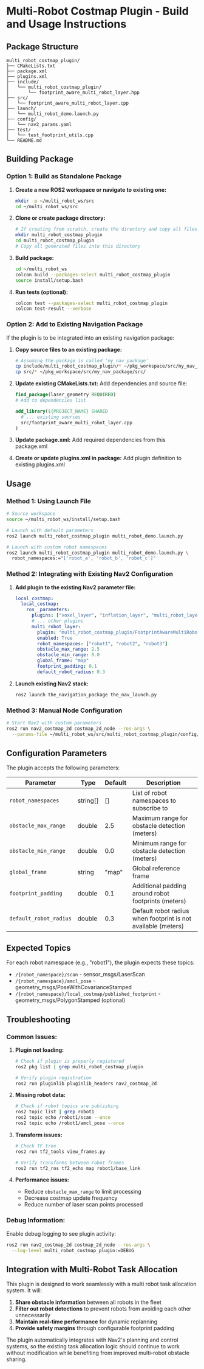 # Multi-Robot Costmap Plugin - Build and Usage Instructions

## Package Structure

```
multi_robot_costmap_plugin/
├── CMakeLists.txt
├── package.xml
├── plugins.xml
├── include/
│   └── multi_robot_costmap_plugin/
│       └── footprint_aware_multi_robot_layer.hpp
├── src/
│   └── footprint_aware_multi_robot_layer.cpp
├── launch/
│   └── multi_robot_demo.launch.py
├── config/
│   └── nav2_params.yaml
├── test/
│   └── test_footprint_utils.cpp
└── README.md
```

## Building Package

### Option 1: Build as Standalone Package

1. **Create a new ROS2 workspace or navigate to existing one:**
   ```bash
   mkdir -p ~/multi_robot_ws/src
   cd ~/multi_robot_ws/src
   ```

2. **Clone or create package directory:**
   ```bash
   # If creating from scratch, create the directory and copy all files
   mkdir multi_robot_costmap_plugin
   cd multi_robot_costmap_plugin
   # Copy all generated files into this directory
   ```

3. **Build package:**
   ```bash
   cd ~/multi_robot_ws
   colcon build --packages-select multi_robot_costmap_plugin
   source install/setup.bash
   ```

4. **Run tests (optional):**
   ```bash
   colcon test --packages-select multi_robot_costmap_plugin
   colcon test-result --verbose
   ```

### Option 2: Add to Existing Navigation Package

If the plugin is to be integrated into an existing navigation package:

1. **Copy source files to an existing package:**
   ```bash
   # Assuming the package is called 'my_nav_package'
   cp include/multi_robot_costmap_plugin/* ~/pkg_workspace/src/my_nav_package/include/my_nav_package/
   cp src/* ~/pkg_workspace/src/my_nav_package/src/
   ```

2. **Update existing CMakeLists.txt:**
   Add dependencies and source file:
   ```cmake
   find_package(laser_geometry REQUIRED)
   # Add to dependencies list
   
   add_library(${PROJECT_NAME} SHARED
     # ... existing sources
     src/footprint_aware_multi_robot_layer.cpp
   )
   ```

3. **Update package.xml:**
   Add required dependencies from this package.xml

4. **Create or update plugins.xml in package:**
   Add plugin definition to existing plugins.xml

## Usage

### Method 1: Using Launch File

```bash
# Source workspace
source ~/multi_robot_ws/install/setup.bash

# Launch with default parameters
ros2 launch multi_robot_costmap_plugin multi_robot_demo.launch.py

# Launch with custom robot namespaces
ros2 launch multi_robot_costmap_plugin multi_robot_demo.launch.py \
  robot_namespaces:="['robot_a', 'robot_b', 'robot_c']"
```

### Method 2: Integrating with Existing Nav2 Configuration

1. **Add plugin to the existing Nav2 parameter file:**
   ```yaml
   local_costmap:
     local_costmap:
       ros__parameters:
         plugins: ["voxel_layer", "inflation_layer", "multi_robot_layer"]
         # ... other plugins
         multi_robot_layer:
           plugin: "multi_robot_costmap_plugin/FootprintAwareMultiRobotLayer"
           enabled: True
           robot_namespaces: ["robot1", "robot2", "robot3"]
           obstacle_max_range: 2.5
           obstacle_min_range: 0.0
           global_frame: "map"
           footprint_padding: 0.1
           default_robot_radius: 0.3
   ```

2. **Launch existing Nav2 stack:**
   ```bash
   ros2 launch the_navigation_package the_nav_launch.py
   ```

### Method 3: Manual Node Configuration

```bash
# Start Nav2 with custom parameters
ros2 run nav2_costmap_2d costmap_2d_node --ros-args \
  --params-file ~/multi_robot_ws/src/multi_robot_costmap_plugin/config/nav2_params.yaml
```

## Configuration Parameters

The plugin accepts the following parameters:

| Parameter | Type | Default | Description |
|-----------|------|---------|-------------|
| `robot_namespaces` | string[] | [] | List of robot namespaces to subscribe to |
| `obstacle_max_range` | double | 2.5 | Maximum range for obstacle detection (meters) |
| `obstacle_min_range` | double | 0.0 | Minimum range for obstacle detection (meters) |
| `global_frame` | string | "map" | Global reference frame |
| `footprint_padding` | double | 0.1 | Additional padding around robot footprints (meters) |
| `default_robot_radius` | double | 0.3 | Default robot radius when footprint is not available (meters) |

## Expected Topics

For each robot namespace (e.g., "robot1"), the plugin expects these topics:

- `/{robot_namespace}/scan` - sensor_msgs/LaserScan
- `/{robot_namespace}/amcl_pose` - geometry_msgs/PoseWithCovarianceStamped  
- `/{robot_namespace}/local_costmap/published_footprint` - geometry_msgs/PolygonStamped (optional)

## Troubleshooting

### Common Issues:

1. **Plugin not loading:**
   ```bash
   # Check if plugin is properly registered
   ros2 pkg list | grep multi_robot_costmap_plugin
   
   # Verify plugin registration
   ros2 run pluginlib pluginlib_headers nav2_costmap_2d
   ```

2. **Missing robot data:**
   ```bash
   # Check if robot topics are publishing
   ros2 topic list | grep robot1
   ros2 topic echo /robot1/scan --once
   ros2 topic echo /robot1/amcl_pose --once
   ```

3. **Transform issues:**
   ```bash
   # Check TF tree
   ros2 run tf2_tools view_frames.py
   
   # Verify transforms between robot frames
   ros2 run tf2_ros tf2_echo map robot1/base_link
   ```

4. **Performance issues:**
   - Reduce `obstacle_max_range` to limit processing
   - Decrease costmap update frequency
   - Reduce number of laser scan points processed

### Debug Information:

Enable debug logging to see plugin activity:
```bash
ros2 run nav2_costmap_2d costmap_2d_node --ros-args \
  --log-level multi_robot_costmap_plugin:=DEBUG
```

## Integration with Multi-Robot Task Allocation

This plugin is designed to work seamlessly with a multi robot task allocation system. It will:

1. **Share obstacle information** between all robots in the fleet
2. **Filter out robot detections** to prevent robots from avoiding each other unnecessarily  
3. **Maintain real-time performance** for dynamic replanning
4. **Provide safety margins** through configurable footprint padding

The plugin automatically integrates with Nav2's planning and control systems, so the existing task allocation logic should continue to work without modification while benefiting from improved multi-robot obstacle sharing.